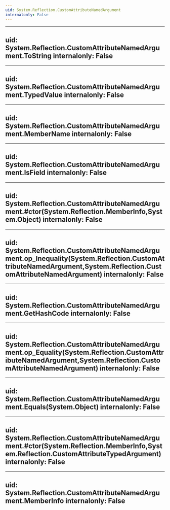 ```yaml
---
uid: System.Reflection.CustomAttributeNamedArgument
internalonly: False
---
```


---
uid: System.Reflection.CustomAttributeNamedArgument.ToString
internalonly: False
---

---
uid: System.Reflection.CustomAttributeNamedArgument.TypedValue
internalonly: False
---

---
uid: System.Reflection.CustomAttributeNamedArgument.MemberName
internalonly: False
---

---
uid: System.Reflection.CustomAttributeNamedArgument.IsField
internalonly: False
---

---
uid: System.Reflection.CustomAttributeNamedArgument.#ctor(System.Reflection.MemberInfo,System.Object)
internalonly: False
---

---
uid: System.Reflection.CustomAttributeNamedArgument.op_Inequality(System.Reflection.CustomAttributeNamedArgument,System.Reflection.CustomAttributeNamedArgument)
internalonly: False
---

---
uid: System.Reflection.CustomAttributeNamedArgument.GetHashCode
internalonly: False
---

---
uid: System.Reflection.CustomAttributeNamedArgument.op_Equality(System.Reflection.CustomAttributeNamedArgument,System.Reflection.CustomAttributeNamedArgument)
internalonly: False
---

---
uid: System.Reflection.CustomAttributeNamedArgument.Equals(System.Object)
internalonly: False
---

---
uid: System.Reflection.CustomAttributeNamedArgument.#ctor(System.Reflection.MemberInfo,System.Reflection.CustomAttributeTypedArgument)
internalonly: False
---

---
uid: System.Reflection.CustomAttributeNamedArgument.MemberInfo
internalonly: False
---
